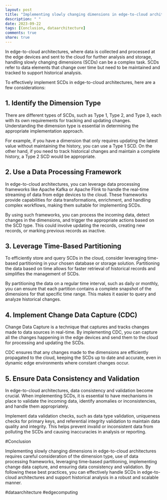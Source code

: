 ```yaml
---
layout: post
title: "Implementing slowly changing dimensions in edge-to-cloud architectures."
description: " "
date: 2023-09-22
tags: [Conclusion, dataarchitecture]
comments: true
share: true
---
```


In edge-to-cloud architectures, where data is collected and processed at the edge devices and sent to the cloud for further analysis and storage, handling slowly changing dimensions (SCDs) can be a complex task. SCDs refer to data elements that change over time but need to be maintained and tracked to support historical analysis.

To effectively implement SCDs in edge-to-cloud architectures, here are a few considerations:

## 1. Identify the Dimension Type

There are different types of SCDs, such as Type 1, Type 2, and Type 3, each with its own requirements for tracking and updating changes. Understanding the dimension type is essential in determining the appropriate implementation approach.

For example, if you have a dimension that only requires updating the latest value without maintaining the history, you can use a Type 1 SCD. On the other hand, if you need to track historical changes and maintain a complete history, a Type 2 SCD would be appropriate.

## 2. Use a Data Processing Framework

In edge-to-cloud architectures, you can leverage data processing frameworks like Apache Kafka or Apache Flink to handle the real-time streaming of data from edge devices to the cloud. These frameworks provide capabilities for data transformations, enrichment, and handling complex workflows, making them suitable for implementing SCDs.

By using such frameworks, you can process the incoming data, detect changes in the dimensions, and trigger the appropriate actions based on the SCD type. This could involve updating the records, creating new records, or marking previous records as inactive.

## 3. Leverage Time-Based Partitioning

To efficiently store and query SCDs in the cloud, consider leveraging time-based partitioning in your chosen database or storage solution. Partitioning the data based on time allows for faster retrieval of historical records and simplifies the management of SCDs.

By partitioning the data on a regular time interval, such as daily or monthly, you can ensure that each partition contains a complete snapshot of the dimensions for that specific time range. This makes it easier to query and analyze historical changes.

## 4. Implement Change Data Capture (CDC)

Change Data Capture is a technique that captures and tracks changes made to data sources in real-time. By implementing CDC, you can capture all the changes happening in the edge devices and send them to the cloud for processing and updating the SCDs.

CDC ensures that any changes made to the dimensions are efficiently propagated to the cloud, keeping the SCDs up to date and accurate, even in dynamic edge environments where constant changes occur.

## 5. Ensure Data Consistency and Validation

In edge-to-cloud architectures, data consistency and validation become crucial. When implementing SCDs, it is essential to have mechanisms in place to validate the incoming data, identify anomalies or inconsistencies, and handle them appropriately.

Implement data validation checks, such as data type validation, uniqueness checks for primary keys, and referential integrity validation to maintain data quality and integrity. This helps prevent invalid or inconsistent data from polluting the SCDs and causing inaccuracies in analysis or reporting.

#Conclusion

Implementing slowly changing dimensions in edge-to-cloud architectures requires careful consideration of the dimension type, use of data processing frameworks, leveraging time-based partitioning, implementing change data capture, and ensuring data consistency and validation. By following these best practices, you can effectively handle SCDs in edge-to-cloud architectures and support historical analysis in a robust and scalable manner.

#dataarchitecture #edgecomputing